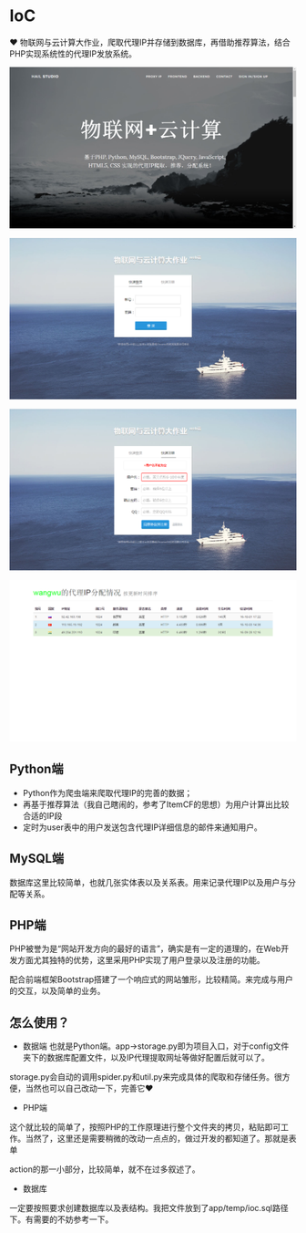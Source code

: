 # IoC
:heart: 物联网与云计算大作业，爬取代理IP并存储到数据库，再借助推荐算法，结合PHP实现系统性的代理IP发放系统。

![首页展示图](https://github.com/guoruibiao/IoC/raw/master/images/index.png)

![login](https://github.com/guoruibiao/IoC/raw/master/images/login.png)

![register](https://github.com/guoruibiao/IoC/raw/master/images/register.png)

![Personal](https://github.com/guoruibiao/IoC/raw/master/images/personalpage.png)

## Python端

- Python作为爬虫端来爬取代理IP的完善的数据；
- 再基于推荐算法（我自己瞎闹的，参考了ItemCF的思想）为用户计算出比较合适的IP段
- 定时为user表中的用户发送包含代理IP详细信息的邮件来通知用户。

## MySQL端

数据库这里比较简单，也就几张实体表以及关系表。用来记录代理IP以及用户与分配等关系。

## PHP端

PHP被誉为是“网站开发方向的最好的语言”，确实是有一定的道理的，在Web开发方面尤其独特的优势，这里采用PHP实现了用户登录以及注册的功能。

配合前端框架Bootstrap搭建了一个响应式的网站雏形，比较精简。来完成与用户的交互，以及简单的业务。

## 怎么使用？

- 数据端
也就是Python端。app->storage.py即为项目入口，对于config文件夹下的数据库配置文件，以及IP代理提取网址等做好配置后就可以了。

storage.py会自动的调用spider.py和util.py来完成具体的爬取和存储任务。很方便，当然也可以自己改动一下，完善它:heart:

- PHP端

这个就比较的简单了，按照PHP的工作原理进行整个文件夹的拷贝，粘贴即可工作。当然了，这里还是需要稍微的改动一点点的，做过开发的都知道了。那就是表单

action的那一小部分，比较简单，就不在过多叙述了。

- 数据库

一定要按照要求创建数据库以及表结构。我把文件放到了app/temp/ioc.sql路径下。有需要的不妨参考一下。
